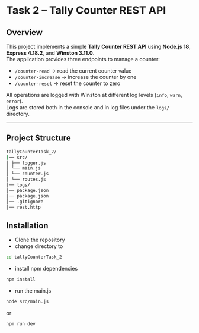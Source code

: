 # Task 2 – Tally Counter REST API

## Overview
This project implements a simple **Tally Counter REST API** using **Node.js 18**, **Express 4.18.2**, and **Winston 3.11.0**.  
The application provides three endpoints to manage a counter:  
- `/counter-read` → read the current counter value  
- `/counter-increase` → increase the counter by one  
- `/counter-reset` → reset the counter to zero  

All operations are logged with Winston at different log levels (`info`, `warn`, `error`).  
Logs are stored both in the console and in log files under the `logs/` directory.

---

## Project Structure
```bash
tallyCounterTask_2/
|── src/
│ ├── logger.js
│ └── main.js
│ └── counter.js
│ └── routes.js
│── logs/
│── package.json
│── package.json
│── .gitignore
│── rest.http
```

## Installation
- Clone the repository
- change directory to
```bash
cd tallyCounterTask_2
```
- install npm dependencies
```bash
npm install
```
- run the main.js
```bash
node src/main.js
```
or
```bash
npm run dev
```